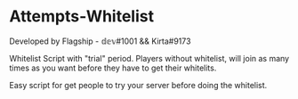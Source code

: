 # Attempts-Whitelist


Developed by Flagship - 𝕕𝕖𝕧#1001 && Kirta#9173 

Whitelist Script with "trial" period. Players without whitelist, will join  as many times as you want before they have to get their whitelits.

Easy script for get people to try your server before doing the whitelist.
